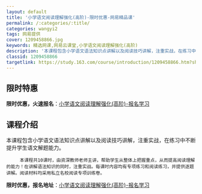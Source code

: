 ```yaml
---
layout: default
title: '小学语文阅读理解强化(高阶)-限时优惠-网易精品课'
permalink: /:categories/:title/
categories: wangyi2
tags: 网易提供
cover: 1209458866.jpg
keywords: 精选网课,网易云课堂,小学语文阅读理解强化(高阶)
description: '本课程包含小学语文语法知识点讲解以及阅读技巧讲解，注重实战，在练习中不断提升学生语文解题能力。本课程共10课时，由资深教'
classid: 1209458866
targetlink: https://study.163.com/course/introduction/1209458866.htm?share=1&shareId=1025206652&utm_campaign=share&utm_medium=iphoneShare&utm_source=&utm_u=1025206652
---
```


## 限时特惠

**限时优惠，火速报名**：[小学语文阅读理解强化(高阶)-报名学习](https://study.163.com/course/introduction/1209458866.htm?share=1&shareId=1025206652&utm_campaign=share&utm_medium=iphoneShare&utm_source=&utm_u=1025206652)

## 课程介绍

本课程包含小学语文语法知识点讲解以及阅读技巧讲解，注重实战，在练习中不断提升学生语文解题能力。   

         本课程共10课时，由资深教师老师主讲，帮助学生从整体上把握重点，从而提高阅读理解的能力！在讲解语法知识的同时，注重实战。每课时内容均有专项练习和阅读练习，并提供逐题讲解。阅读材料均采用私立名校阅读专项训练卷。

**限时优惠，报名地址**：[小学语文阅读理解强化(高阶)-报名学习](https://study.163.com/course/introduction/1209458866.htm?share=1&shareId=1025206652&utm_campaign=share&utm_medium=iphoneShare&utm_source=&utm_u=1025206652)

